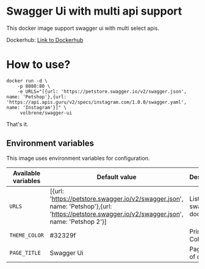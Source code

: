 # Swagger Ui with multi api support

This docker image support swagger ui with multi select apis.

Dockerhub: [Link to Dockerhub](https://hub.docker.com/r/volbrene/swagger-ui)

# How to use?

```console
docker run -d \
    -p 8080:80 \
    -e URLS="[{url: 'https://petstore.swagger.io/v2/swagger.json', name: 'Petshop'},{url: 'https://api.apis.guru/v2/specs/instagram.com/1.0.0/swagger.yaml', name: 'Instagram'}]" \
     volbrene/swagger-ui
```

That's it.

## Environment variables

This image uses environment variables for configuration.

| Available variables | Default value                                                                                                                                   | Description              |
| ------------------- | ----------------------------------------------------------------------------------------------------------------------------------------------- | ------------------------ |
| `URLS`              | [{url: 'https://petstore.swagger.io/v2/swagger.json', name: 'Petshop'},{url: 'https://petstore.swagger.io/v2/swagger.json', name: 'Petshop 2'}] | List of api swagger docs |
| `THEME_COLOR`       | #32329f                                                                                                                                         | Primary Color            |
| `PAGE_TITLE`        | Swagger Ui                                                                                                                                      | Page Title of docs       |
